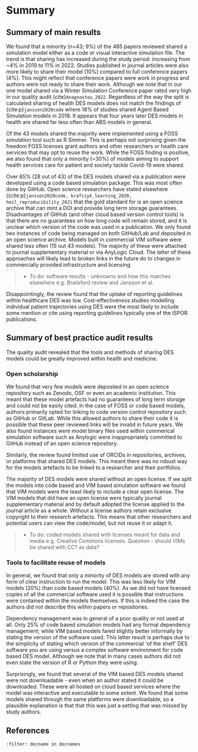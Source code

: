 # Summary

## Summary of main results

We found that a minority (n=43; 9%) of the 485 papers reviewed shared a simulation model either as a code or visual interactive simulation file. The trend is that sharing has increased during the study period: increasing from ~4% in 2019 to 11% in 2022.  Studies published in journal articles were also more likely to share their model (10%) compared to full conference papers (4%).  This might reflect that conference papers were work in progress and authors were not ready to share their work.  Although we note that in our one model shared via a Winter Simulation Conference paper rated very high in our quality audit {cite}`Anagnostou_2022`. Regardless of the way the split is calculated sharing of health DES models does not match the findings of 
{cite:p}`janssen2020code` where 18% of studies shared Agent Based Simulation models in 2018. It appears that four years later DES models in health are shared far less often than ABS models in general. 

Of the 43 models shared the majority were implemented using a FOSS simulation tool such as R Simmer. This is perhaps not surprising given the freedom FOSS licenses grant authors and other researchers or health care services that may opt to reuse the work.  While the FOSS finding is positive, we also found that only a minority (~30%) of models aiming to support health services care for patient and society tackle Covid-19 were shared.  

Over 65% (28 out of 43) of the DES models shared via a publication were developed using a code based simulation package. This was most often done by GitHub. Open science researchers have stated elsewhere ({cite:p}`janssen2020code, krafczyk_learning_2020, heil_reproducibility_2021` that the gold standard for is an open science archive that can mint a DOI and provide long term storage guarantees.  Disadvantages of GitHub (and other cloud based version control tools) is that there are no guarantees on how long code will remain stored, and it is unclear which version of the code was used in a publication. We only found two instances of code being managed on both GitHub/Lab and deposited in an open science archive. Models built in commercial VIM software were shared less often (15 out 43 models). The majority of these were attached to journal supplementary material or via AnyLogic Cloud. The latter of these approaches will likely lead to broken links in the future do to changes in commercially provided infrastructure and licensing.

> * To do: software results - unknowns and how this matches elsewhere e.g. Brailsford review and Jansson et al.

Disappointingly, the review found that the uptake of reporting guidelines within healthcare DES was low. Cost-effectiveness studies modelling individual patient trajectories using DES were the most likely to include some mention or cite using reporting guidelines typically one of the ISPOR publications.

## Summary of best practice audit results

The quality audit revealed that the tools and methods of sharing DES models could be greatly improved within health and medicine. 

### Open scholarship

We found that very few models were deposited in an open science repository such as Zenodo, OSF or even an academic institution. This meant that these model artefacts had no guarantees of long term storage and could not be easily cited. In the case of FOSS or code based models, authors primarily opted for linking to code version control repository such as GitHub or GitLab.  While this allowed authors to share their code it is possible that these peer reviewed links will be invalid in future years. We also found instances were model binary files used within commerical simulation software such as Anylogic were inappropriately committed to GitHub instead of an open science repository.

Similarly, the review found limited use of ORCIDs in repositories, archives, or platforms that shared DES models.  This meant there was no robust way for the models artefacts to be linked to a researcher and their portfolios.

The majority of DES models were shared without an open license.  If we split the models into code based and VIM based simulation software we found that VIM models were the least likely to include a clear open license.  The VIM models that did have an open license were typically journal supplementary material and by default adopted the license applied to the journal article as a whole. Without a license authors retain exclusive copyright to their research artefacts.  This means that other researchers and potential users can view the code/model, but not reuse it or adapt it.  

> * To do: coded models shared with licenses meant for data and media e.g. Creative Commons licenses. Question - should VIMs be shared with CC? as data?

### Tools to facilitate reuse of models

In general, we found that only a minority of DES models are stored with any form of clear instruction to run the model.  This was less likely for VIM models (20%) than code based models (40%). As we did not have licensed copies of all the commercial software used it is possible that instructions were contained within the models themselves.  If this is indeed the case the authors did not describe this within papers or repositories.

Dependency management was in general of a poor quality or not used at all.  Only 25% of code based simulation models had any formal dependency management; while VIM based models fared slightly better informally by stating the version of the software used. This latter result is perhaps due to the simplicity of stating which version of the commercial 'of the shelf' DES software you are using versus a complex software environment for code based DES model. Although we note that in many cases authors did not even state the version of R or Python they were using.

Surprisingly, we found that several of the VIM based DES models shared were not downloadable - even when an author stated it could be downloaded. These were all hosted on cloud based services where the model was interactive and executable to some extent.  We found that some models shared through the same platforms were downloadable, so a plausible explanation is that that this was just a setting that was missed by study authors.

## References

```{bibliography}
:filter: docname in docnames
```